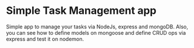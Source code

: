 # Simple Task Management app

  Simple app to manage your tasks via NodeJs, express and mongoDB. Also, you can see how to define models on mongoose
and define CRUD ops via express and test it on nodemon.
